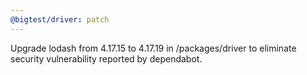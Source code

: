 ```yaml
---
@bigtest/driver: patch
---
```

Upgrade lodash from 4.17.15 to 4.17.19 in /packages/driver to eliminate security vulnerability reported by dependabot.
